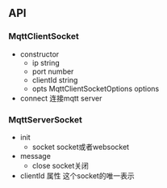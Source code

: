 ## API

### MqttClientSocket

* constructor
	* ip string
	* port number
	* clientId string
	* opts MqttClientSocketOptions options
* connect 连接mqtt server


	
	
### MqttServerSocket

* init 	
	* socket socket或者websocket
* message 
	* close socket关闭
* clientId 属性 这个socket的唯一表示